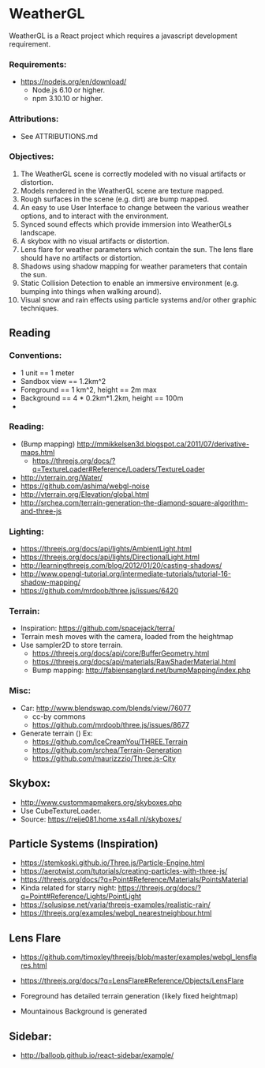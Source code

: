 # WeatherGL

WeatherGL is a React project which requires a javascript development requirement.

### Requirements:
 - https://nodejs.org/en/download/
   - Node.js 6.10 or higher.
   - npm 3.10.10 or higher.

### Attributions:
 - See ATTRIBUTIONS.md

### Objectives:

1. The WeatherGL scene is correctly modeled with no visual artifacts or distortion.
2. Models rendered in the WeatherGL scene are texture mapped.
3. Rough surfaces in the scene (e.g. dirt) are bump mapped.
4. An easy to use User Interface to change between the various weather options, and to interact with the environment.
5. Synced sound effects which provide immersion into WeatherGLs landscape.
6. A skybox with no visual artifacts or distortion.
7. Lens flare for weather parameters which contain the sun. The lens flare should have no artifacts or distortion.
8. Shadows using shadow mapping for weather parameters that contain the sun.
9. Static Collision Detection to enable an immersive environment (e.g. bumping into things when walking around).
10. Visual snow and rain effects using particle systems and/or other graphic techniques.



## Reading

### Conventions:
 - 1 unit == 1 meter
 - Sandbox view == 1.2km^2
 - Foreground == 1 km^2, height == 2m max
 - Background == 4 * 0.2km*1.2km, height == 100m
 - <!-- Fog outside Sandbox? -->

### Reading:
 - (Bump mapping) http://mmikkelsen3d.blogspot.ca/2011/07/derivative-maps.html
   - https://threejs.org/docs/?q=TextureLoader#Reference/Loaders/TextureLoader
 - http://vterrain.org/Water/
 - https://github.com/ashima/webgl-noise
 - http://vterrain.org/Elevation/global.html
 - http://srchea.com/terrain-generation-the-diamond-square-algorithm-and-three-js

### Lighting:
 - https://threejs.org/docs/api/lights/AmbientLight.html
 - https://threejs.org/docs/api/lights/DirectionalLight.html
 - http://learningthreejs.com/blog/2012/01/20/casting-shadows/
 - http://www.opengl-tutorial.org/intermediate-tutorials/tutorial-16-shadow-mapping/
 - https://github.com/mrdoob/three.js/issues/6420

### Terrain:
 - Inspiration: https://github.com/spacejack/terra/
 - Terrain mesh moves with the camera, loaded from the heightmap
 - Use sampler2D to store terrain.
    - https://threejs.org/docs/api/core/BufferGeometry.html
    - https://threejs.org/docs/api/materials/RawShaderMaterial.html
    - Bump mapping: http://fabiensanglard.net/bumpMapping/index.php

### Misc:
- Car: http://www.blendswap.com/blends/view/76077
  - cc-by commons
  - https://github.com/mrdoob/three.js/issues/8677
- Generate terrain ()
  Ex:
   - https://github.com/IceCreamYou/THREE.Terrain
   - https://github.com/srchea/Terrain-Generation
   - https://github.com/maurizzzio/Three.js-City

## Skybox:
 - http://www.custommapmakers.org/skyboxes.php
 - Use CubeTextureLoader.
 - Source: https://reije081.home.xs4all.nl/skyboxes/

## Particle Systems (Inspiration)
 - https://stemkoski.github.io/Three.js/Particle-Engine.html
 - https://aerotwist.com/tutorials/creating-particles-with-three-js/
 - https://threejs.org/docs/?q=Point#Reference/Materials/PointsMaterial
  - Kinda related for starry night: https://threejs.org/docs/?q=Point#Reference/Lights/PointLight
 - https://solusipse.net/varia/threejs-examples/realistic-rain/
 - https://threejs.org/examples/webgl_nearestneighbour.html

## Lens Flare
 - https://github.com/timoxley/threejs/blob/master/examples/webgl_lensflares.html
 - https://threejs.org/docs/?q=LensFlare#Reference/Objects/LensFlare

- Foreground has detailed terrain generation (likely fixed heightmap)
- Mountainous Background is generated


## Sidebar:
 - http://balloob.github.io/react-sidebar/example/


